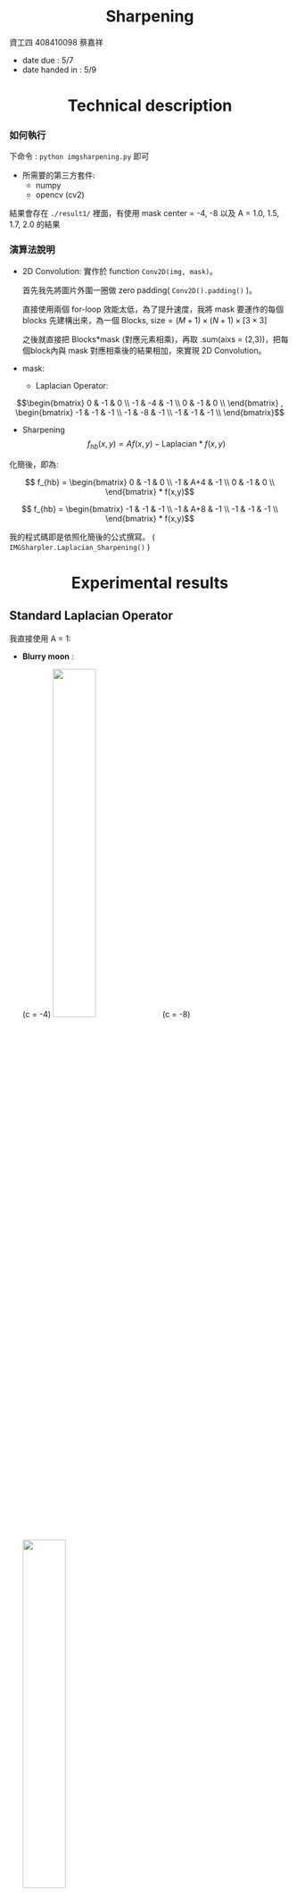 # <center>Sharpening</center>

資工四 408410098 蔡嘉祥

- date due : 5/7 
- date handed in : 5/9

<div style="break-after: page; page-break-after: always;"></div>

# <center>Technical description</center>

### 如何執行
下命令 : ```python imgsharpening.py``` 即可
- 所需要的第三方套件:
  - numpy 
  - opencv (cv2)
  
結果會存在 ```./result1/``` 裡面，有使用 mask center = -4, -8 以及 A = 1.0, 1.5, 1.7, 2.0 的結果

### 演算法說明
- 2D Convolution:
  實作於 function ```Conv2D(img, mask)```。 
  
  首先我先將圖片外圍一圈做 zero padding( ```Conv2D().padding()``` )。


  直接使用兩個 for-loop 效能太低，為了提升速度，我將 mask 要運作的每個 blocks 先建構出來，為一個 $\text{Blocks, size} = (M+1) \times (N+1) \times [3 \times 3]$

  之後就直接把 Blocks*mask (對應元素相乘)，再取 .sum(aixs = (2,3))，把每個block內與 mask 對應相乘後的結果相加，來實現 2D Convolution。

- mask:
  - $\text{Laplacian Operator}$:


$$\begin{bmatrix}
    0 & -1 & 0 \\
    -1 & -4 & -1 \\
    0 & -1 & 0 \\
\end{bmatrix} , \begin{bmatrix}
    -1 & -1 & -1 \\
    -1 & -8 & -1 \\
    -1 & -1 & -1 \\
\end{bmatrix}$$

- Sharpening
$$f_{hb}(x,y) = Af(x,y)-\text{Laplacian}*f(x,y)$$

化簡後，即為:

$$ f_{hb} = \begin{bmatrix}
    0 & -1 & 0 \\
    -1 & A+4 & -1 \\
    0 & -1 & 0 \\
\end{bmatrix} * f(x,y)$$

$$ f_{hb} =  \begin{bmatrix}
    -1 & -1 & -1 \\
    -1 & A+8 & -1 \\
    -1 & -1 & -1 \\
\end{bmatrix} * f(x,y)$$

我的程式碼即是依照化簡後的公式撰寫。 ( ```IMGSharpler.Laplacian_Sharpening()``` )

<div style="break-after: page; page-break-after: always;"></div>

# <center>Experimental results</center>

## Standard Laplacian Operator 
我直接使用 A = 1:

- __Blurry moon__ :
  
    (c = -4) <img src = "result/blurry_moon/center_neg_4/A10blurry_moon.bmp" width="40%">
    (c = -8) <img src = "result/blurry_moon/center_neg_8/A10blurry_moon.bmp" width="40%">

- __skeleton_orig__ :
    
    (c = -4) <img src="result/skeleton_orig/center_neg_4/A10skeleton_orig.bmp" width="40%"> 
    (c = -8) <img src="result/skeleton_orig/center_neg_8/A10skeleton_orig.bmp" width="40%">

## High boosted filtering 
使用 $A /geq 1$:

- 1 , 1.5, 1.7, 2

### A = 1.5

- __blurry_moon__ :

(c = -4)<img src="result/blurry_moon/center_neg_4/A15blurry_moon.bmp" width="40%"> (c = -8)<img src = "result/blurry_moon/center_neg_8/A15blurry_moon.bmp" width="40%">

- __skeleton_moon__ :

(c = -4)<img src="result/skeleton_orig/center_neg_4/A15skeleton_orig.bmp" width="40%">  (c = -8)<img src="result/skeleton_orig/center_neg_8/A15skeleton_orig.bmp" width="40%">

### A = 1.7

- __blurry_moon__ :

(c = -4)<img src="result/blurry_moon/center_neg_4/A17blurry_moon.bmp" width="40%"> (c = -8)<img src = "result/blurry_moon/center_neg_8/A17blurry_moon.bmp" width="40%">

- __skeleton_moon__ :

(c = -4)<img src="result/skeleton_orig/center_neg_4/A17skeleton_orig.bmp" width="40%">  (c = -8)<img src="result/skeleton_orig/center_neg_8/A17skeleton_orig.bmp" width="40%">


#### A = 2

- __blurry_moon__ :

(c = -4)<img src="result/blurry_moon/center_neg_4/A20blurry_moon.bmp" width="40%"> (c = -8)<img src = "result/blurry_moon/center_neg_8/A20blurry_moon.bmp" width="40%">

- __skeleton_moon__ :

(c = -4)<img src="result/skeleton_orig/center_neg_4/A20skeleton_orig.bmp" width="40%">  (c = -8)<img src="result/skeleton_orig/center_neg_8/A20skeleton_orig.bmp" width="40%">


<div style="break-after: page; page-break-after: always;"></div>

## <center>Discussions</center>

- Mask center:
  從比對中發現，使用 center = -8 的 mask 做出來的結果細部輪廓更明顯。

- A:
  A 越大，整張圖片亮的部分會變更亮。

## <center>Reference</center> 
Ch03 投影片

Convolution code : https://gist.github.com/ThePyProgrammer/c761d38fdbf8d688a98877ea5e590167
